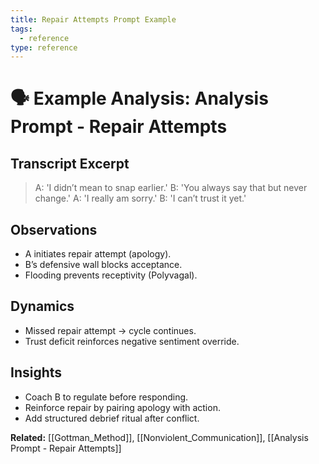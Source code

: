 ```yaml
---
title: Repair Attempts Prompt Example
tags:
  - reference
type: reference
---
```


<!-- @format -->

# 🗣 Example Analysis: Analysis Prompt - Repair Attempts

## Transcript Excerpt

> A: 'I didn’t mean to snap earlier.'
> B: 'You always say that but never change.'
> A: 'I really am sorry.'
> B: 'I can’t trust it yet.'

## Observations

- A initiates repair attempt (apology).
- B’s defensive wall blocks acceptance.
- Flooding prevents receptivity (Polyvagal).

## Dynamics

- Missed repair attempt → cycle continues.
- Trust deficit reinforces negative sentiment override.

## Insights

- Coach B to regulate before responding.
- Reinforce repair by pairing apology with action.
- Add structured debrief ritual after conflict.

**Related:** [[Gottman_Method]], [[Nonviolent_Communication]], [[Analysis Prompt - Repair Attempts]]
